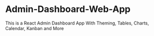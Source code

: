 # Admin-Dashboard-Web-App
This is a React Admin Dashboard App With Theming, Tables, Charts, Calendar, Kanban and More
